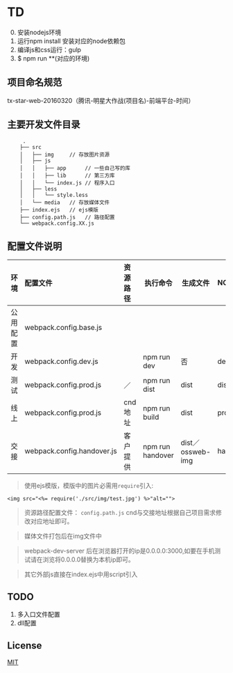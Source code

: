 # TD

0. 安装nodejs环境
1. 运行npm install 安装对应的node依赖包
2. 编译js和css运行：gulp
3. $ npm run **(对应的环境)

## 项目命名规范

tx-star-web-20160320（腾讯-明星大作战(项目名)-前端平台-时间）

## 主要开发文件目录
```
	 .
    ├── src
    │   ├── img     // 存放图片资源
    │   ├── js      
    │   │   ├── app      // 一些自己写的库
    │   │   ├── lib      // 第三方库
    │   │   └── index.js // 程序入口
    │   ├── less
    │   │   └── style.less
    │   └── media   // 存放媒体文件
    ├── index.ejs   // ejs模版
    ├── config.path.js   // 路径配置
    └── webpack.config.XX.js

```
## 配置文件说明

| 环境              | 配置文件                     | 资源路径    | 执行命令               | 生成文件         | NODE_ENV |js、css是否压缩 |
| :--------------- | :------------------------- | :--------- | -------------------- | ---------------- |--------- |------------- |
| 公用配置           | webpack.config.base.js     |            |                      |                  |         |               |
| 开发              | webpack.config.dev.js      |            | npm run dev          | 否               |dev       |               |
| 测试              | webpack.config.prod.js     |  ／         | npm run dist        | dist             |dist      |是 (保留console.log)|
| 线上              | webpack.config.prod.js     |  cnd地址    | npm run build       | dist             |prod      |是              |
| 交接              | webpack.config.handover.js |  客户提供    | npm run handover    | dist／ossweb-img |handover  |否              |


>  使用ejs模版，模版中的图片必需用`require`引入:

```
<img src="<%= require('./src/img/test.jpg') %>"alt="">

```

> 资源路径配置文件： `config.path.js` cnd与交接地址根据自己项目需求修改对应地址即可。

 
> 媒体文件打包后在img文件中

> webpack-dev-server 后在浏览器打开的ip是0.0.0.0:3000,如要在手机测试请在浏览将0.0.0.0替换为本机ip即可。

> 其它外部js直接在index.ejs中用script引入 

## TODO

1. 多入口文件配置
2. dll配置

## License

[MIT](https://opensource.org/licenses/MIT)
